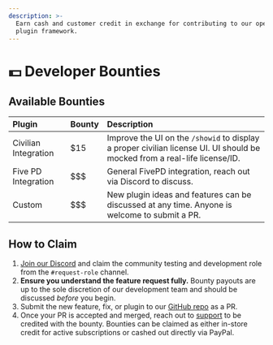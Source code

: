 ```yaml
---
description: >-
  Earn cash and customer credit in exchange for contributing to our open-source
  plugin framework.
---
```


# 💵 Developer Bounties

## Available Bounties

| Plugin | Bounty | Description |
| :--- | :--- | :--- |
| Civilian Integration | $15 | Improve the UI on the `/showid` to display a proper civilian license UI. UI should be mocked from a real-life license/ID. |
| Five PD Integration | $$$ | General FivePD integration, reach out via Discord to discuss. |
| Custom | $$$ | New plugin ideas and features can be discussed at any time. Anyone is welcome to submit a PR. |

## How to Claim

1. [Join our Discord](https://discord.sonorancad.com) and claim the community testing and development role from the `#request-role` channel.
2. **Ensure you understand the feature request fully.** Bounty payouts are up to the sole discretion of our development team and should be discussed _before_ you begin.
3. Submit the new feature, fix, or plugin to our [GitHub repo](https://github.com/Sonoran-Software/SonoranCADLuaIntegration) as a PR.
4. Once your PR is accepted and merged, reach out to [support](https://support.sonoransoftware.com) to be credited with the bounty. Bounties can be claimed as either in-store credit for active subscriptions or cashed out directly via PayPal.



